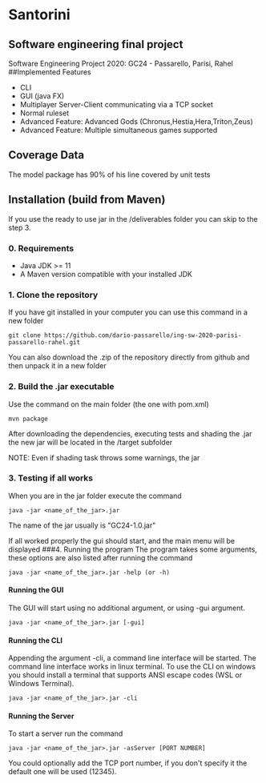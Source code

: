 # Santorini
## Software engineering final project
Software Engineering Project 2020: GC24 - Passarello, Parisi, Rahel
##Implemented Features
- CLI
- GUI (java FX)
- Multiplayer Server-Client communicating via a TCP socket
- Normal ruleset
- Advanced Feature: Advanced Gods (Chronus,Hestia,Hera,Triton,Zeus)
- Advanced Feature: Multiple simultaneous games supported
## Coverage Data
The model package has 90% of his line covered by unit tests 
## Installation (build from Maven)
If you use the ready to use jar in the /deliverables folder you can skip to the step 3.   
### 0. Requirements
- Java JDK >= 11
- A Maven version compatible with your installed JDK
### 1. Clone the repository
If you have git installed in your computer you can use this command in a new folder 
```
git clone https://github.com/dario-passarello/ing-sw-2020-parisi-passarello-rahel.git
```
You can also download the .zip of the repository directly from github and then unpack it 
in a new folder
### 2. Build the .jar executable
Use the command on the main folder (the one with pom.xml) 
```
mvn package
```
After downloading the dependencies, executing tests and shading the .jar the new jar will be 
located in the /target subfolder

NOTE: Even if shading task throws some warnings, the jar  
### 3. Testing if all works
When you are in the jar folder execute the command
```
java -jar <name_of_the_jar>.jar
```
The name of the jar usually is "GC24-1.0.jar"

If all worked properly the gui should start, and the main menu will be displayed
###4. Running the program
The program takes some arguments, these options are also listed after running the command
```
java -jar <name_of_the_jar>.jar -help (or -h)
```
#### Running the GUI
The GUI will start using no additional argument, or using -gui argument.
```
java -jar <name_of_the_jar>.jar [-gui]
```
#### Running the CLI
Appending the argument -cli, a command line interface will be started. 
The command line interface works in linux terminal. To use the CLI on windows you should install 
a terminal that supports ANSI escape codes (WSL or Windows Terminal).
```
java -jar <name_of_the_jar>.jar -cli
```
#### Running the Server
To start a server run the command
```
java -jar <name_of_the_jar>.jar -asServer [PORT NUMBER]
```
You could optionally add the TCP port number, if you don't specify it the default one
will be used (12345).
